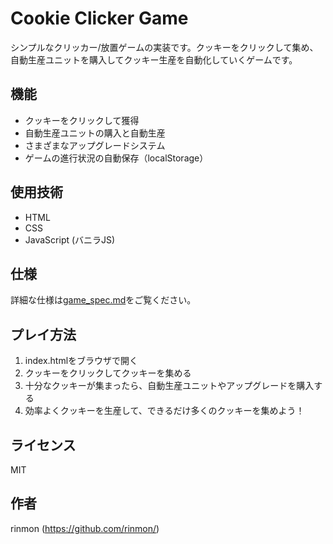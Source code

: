 # Cookie Clicker Game

シンプルなクリッカー/放置ゲームの実装です。クッキーをクリックして集め、自動生産ユニットを購入してクッキー生産を自動化していくゲームです。

## 機能

- クッキーをクリックして獲得
- 自動生産ユニットの購入と自動生産
- さまざまなアップグレードシステム
- ゲームの進行状況の自動保存（localStorage）

## 使用技術

- HTML
- CSS
- JavaScript (バニラJS)

## 仕様

詳細な仕様は[game_spec.md](game_spec.md)をご覧ください。

## プレイ方法

1. index.htmlをブラウザで開く
2. クッキーをクリックしてクッキーを集める
3. 十分なクッキーが集まったら、自動生産ユニットやアップグレードを購入する
4. 効率よくクッキーを生産して、できるだけ多くのクッキーを集めよう！

## ライセンス

MIT

## 作者

rinmon (https://github.com/rinmon/)
